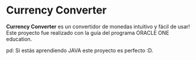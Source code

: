 # Currency Converter 

**Currency Converter** es un convertidor de monedas intuitivo y fácil de usar!
Este proyecto fue realizado con la guía del programa ORACLE ONE education.

pd: Si estás aprendiendo JAVA este proyecto es perfecto :D.
